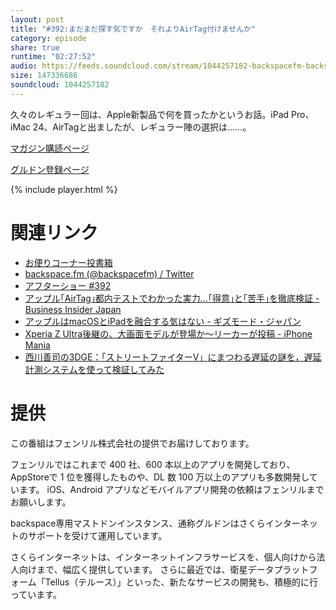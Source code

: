 ```yaml
---
layout: post
title: "#392:まだまだ探す気ですか　それよりAirTag付けませんか"
category: episode
share: true
runtime: "02:27:52"
audio: https://feeds.soundcloud.com/stream/1044257182-backspacefm-backspacefm-392.mp3
size: 147336686
soundcloud: 1044257182
---
```


久々のレギュラー回は、Apple新製品で何を買ったかというお話。iPad Pro、iMac 24、AirTagと出ましたが、レギュラー陣の選択は……。

[マガジン購読ページ](https://note.com/drikin/m/m55ec296b7655)

[グルドン登録ページ](https://mstdn.guru/invite/3WVHpSMr)

{% include player.html %}

# 関連リンク
* [お便りコーナー投書箱](https://forms.gle/NDBngfLwc3jKbLEJ6)
* [backspace.fm (@backspacefm) / Twitter](https://twitter.com/backspacefm)
* [アフターショー #392](https://note.com/backspacefm/n/nc772f62d0046)
* [アップル｢AirTag｣都内テストでわかった実力…｢得意｣と｢苦手｣を徹底検証 - Business Insider Japan](https://www.businessinsider.jp/post-233817)
* [アップルはmacOSとiPadを融合する気はない - ギズモード・ジャパン](https://www.gizmodo.jp/2021/04/apple-is-not-going-to-merge-macos-and-ipad.html)
* [Xperia Z Ultra後継の、大画面モデルが登場か〜リーカーが投稿 - iPhone Mania](https://iphone-mania.jp/news-363937/)
* [西川善司の3DGE：「ストリートファイターV」にまつわる遅延の謎を，遅延計測システムを使って検証してみた](https://www.4gamer.net/games/486/G048632/20210228001/)

# 提供

この番組はフェンリル株式会社の提供でお届けしております。

フェンリルではこれまで 400 社、600 本以上のアプリを開発しており、AppStoreで 1 位を獲得したものや、DL 数 100 万以上のアプリも多数開発しています。
iOS、Android アプリなどモバイルアプリ開発の依頼はフェンリルまでお願いします。

backspace専用マストドンインスタンス、通称グルドンはさくらインターネットのサポートを受けて運用しています。

さくらインターネットは、インターネットインフラサービスを、個人向けから法人向けまで、幅広く提供しています。
さらに最近では、衛星データプラットフォーム「Tellus（テルース）」といった、新たなサービスの開発も、積極的に行っています。
